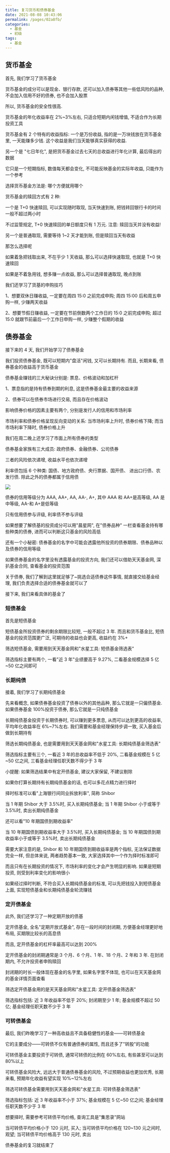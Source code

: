 ```yaml
---
title: 复习货币和债券基金
date: 2021-08-08 10:43:06
permalink: /pages/02a8fb/
categories:
  - 基金
  - 初级
tags:
  - 基金
---
```


## 货币基金

首先, 我们学习了货币基金

货币基金的成分可以是现金、银行存款, 还可以加入债券等其他一些低风险的品种, 不会加入信用不好的债券, 也不会加入股票

所以, 货币基金的安全性很高.

货币基金的年化收益率在 2%~3%左右, 只适合短期内闲钱增值, 不适合作为长期投资工具

货币基金有 2 个特有的收益指标: 一个是万份收益, 指的是一万块钱放在货币基金里, 一天能赚多少钱. 这个收益是我们当天能够真实获得的收益.

另一个是 "七日年化", 是把货币基金过去七天的总收益进行年化计算, 最后得出的数据

它只是一个短期指标, 数值每天都会变化, 不可能反映基金的实际年收益, 只能作为一个参考

选择货币基金方法是: 哪个方便就用哪个

货币基金的赎回方式有 2 种:

一个是 T+0 快速赎回, 可以实现随时取现, 当天快速到账, 把钱转回银行卡的时间一般不超过两小时

不过监管规定, T+0 快速赎回的单日额度只有 1 万元. 注意: 赎回当天并没有收益!

另一个是普通取现, 需要等待 1~2 天才能到账, 但是赎回当天有收益

那怎么选择呢

如果着急把钱取出来, 不在乎少 1 天收益, 那么可以选择快速取现, 也就是 T+0 快速赎回

如果是不着急用钱, 想多赚一点收益, 那么可以选择普通取现, 晚点到账

我们还学习了货基的申购技巧

1、想要双休日赚收益, 一定要在周四 15:0 之前完成申购; 周四 15:00 后和周五申购一样, 少赚两天收益

2、想要节假日赚收益, 一定要在节前倒数两个工作日的 15:0 之前完成申购; 超过 15:0 就跟节前最后一个工作日申购一样, 少赚整个假期的收益

## 债券基金

接下来的 4 天, 我们开始学习了债券基金

我们投资债券基金, 既可以短期内"盘活"闲钱, 又可以长期持有. 而且, 长期来看, 债券基金的收益高于货币基金

债券基金赚钱的三大秘诀分别是: 票息、价格波动和加杠杆

1、票息指的是持有债券到期的利息, 这是债券基金最主要的收益来源

2、债券可以在债券市场进行交易, 而且存在价格波动

影响债券价格的因素主要有两个, 分别是发行人的信用和市场利率

市场利率和债券价格呈现反向变动的关系: 当市场利率上升时, 债券价格下降; 而当市场利率下降时, 债券价格上升

我们在周二晚上还学习了市面上所有债券的类型

债券基金家族有三大成员: 政府债券、金融债券、公司债券

三者的风险依次递增, 收益水平也依次递增

利率债包括 6 个种类: 国债、地方政府债、央行票据、国开债、 进出口行债、农发行债. 除此之外的债券都属于信用债

![](../../.vuepress/public/img/fund/057.jpg)

债券的信用等级分为 AAA, AA+, AA, AA-, A+, 其中 AAA 和 AA+是高等级, AA 是中等级, AA-和 A+是低等级

只有信用债参与评级, 利率债不参与评级

如果想要了解债基的投资成分可以用"晨星网", 在"债券品种" 一栏查看基金持有哪些种类的债券, 进而可以判断这只基金的风险高低

还有一个小秘密: 债券基金的名字中可能会透露他所投资的债券期限、债券品种以及债券的信用等级

如果债券基金的名字里没有透露基金的投资方向, 我们还可以借助天天基金网, 深扒基金合同, 查看基金的投资范围

关于债券, 我们了解到这里就足够了~挑选合适债券这件事情, 就直接交给基金经理, 我们负责选择合适的债券基金就可以了

接下来, 我们来看具体的基金了

### 短债基金

首先是短债基金

短债基金所投资债券的剩余期限比较短, 一般不超过 3 年. 而且和货币基金比, 短债基金的投资范围更广泛, 可期待的收益也会更高, 收益约在 3%+

筛选短债基金, 需要用到天天基金网和"水星工具: 短债基金筛选表"

筛选指标主要有两个, 一看"近 3 年"业绩要高于 9.27%, 二看基金规模选择 5 亿~50 亿之间即可

### 长期纯债

接着, 我们学习了长期纯债基金

先来看概念, 如果债券基金投资了债券以外的其他品种, 那么它就是一只偏债基金. 如果债券基金 100%投资于债券, 那么它就是一只纯债基金

长期纯债基金投资于长期债券时, 可以赚到更多票息, 从而可以达到更高的收益率, 平均年化收益率在 6%~7%左右. 我们需要和基金经理保持步调一致, 买入基金后做到长期持有

筛选长期纯债基金, 也是需要用到天天基金网和"水星工具: 长期纯债基金筛选表"

筛选指标主要有三个, 一看近 3 年的总收益率不低于 20%, 二看基金规模在 5 亿~50 亿之间, 三看基金经理任职天数不得少于 3 年

小提醒: 如果筛选结果中有定开债基金, 建议大家保留, 不建议剔除

如果你打算长期持有长期纯债基金的话, 也可以多花点精力进行择时

择时标准可以看"上海银行间同业拆放利率", 简称 Shibor

当 1 年期 Shibor 大于 3.5%时, 买入长期纯债基金; 当 1 年期 Shibor 小于或等于 3.5%时, 卖出长期纯债基金

还可以看"10 年期国债到期收益率"

当 10 年期国债到期收益率大于 3.5%时, 买入长期纯债基金; 当 10 年期国债到期收益率小于或等于 3.5%时, 卖出长期纯债基金

需要大家注意的是, Shibor 和 10 年期国债到期收益率是两个指标, 无法保证数据完全一样, 但总体来说, 两者趋势基本一致, 大家选择其中一个作为择时标准即可

而且只有在长期投资的情况下, 市场利率的变化才会产生明显的影响. 如果是短期投资, 则受到利率变化的影响很小

如果经过择时判断, 不符合买入长期纯债基金的标准, 可以先把钱投入到短债基金上面, 实现短债基金和长期纯债基金轮流赚钱

### 定开债基金

此外, 我们还学习了一种定期开放的债基

定开债基金, 全名"定期开放式基金", 存在一段时间的封闭期, 方便基金经理更好地布局, 买期限比较长的高息债

而且, 定开债基金的杠杆率最高可以达到 200%

定开债基金的封闭期通常是:3 个月、6 个月、1 年、18 个月、2 年和 3 年. 在封闭期内, 不允许投资者申购赎回

封闭期的时长一般体现在基金的名字里, 如果名字里不体现, 也可以在天天基金网的基金详情页面查看

筛选定开债基金用的是天天基金网和"水星工具: 定开债基金筛选表"

筛选指标包括: 近 3 年收益率不低于 20%; 封闭期至少 1 年; 基金规模不超过 50 亿; 基金经理任职天数不少于 3 年

### 可转债基金

最后, 我们昨晚学习了一种高收益且不具备稳健性的基金——可转债基金

它的主要成分——可转债不仅有普通债券的属性, 而且还多了"转股"的功能

可转债基金主要投资于可转债, 通常可转债的比例在 60%左右, 有些甚至可以达到 80%以上

可转债基金风险大, 远远大于普通债券基金的风险, 不过预期收益也更加优秀, 长期来看, 预期年化收益有望实现 10%~12%左右

筛选可转债基金需要用到天天基金网和"水星工具: 可转债基金筛选表"

筛选指标包括: 近 3 年收益率不小于 37%; 基金规模在 5 亿~50 亿之间; 基金经理任职天数不少于 3 年

想要择时, 需要参考可转债平均价格, 查询工具是"集思录"网站

当可转债平均价格小于 120 元时, 买入; 当可转债平均价格在 120~130 元之间时, 观望; 当可转债平均价格高于 130 元时, 卖出

债券基金的复习就结束了
